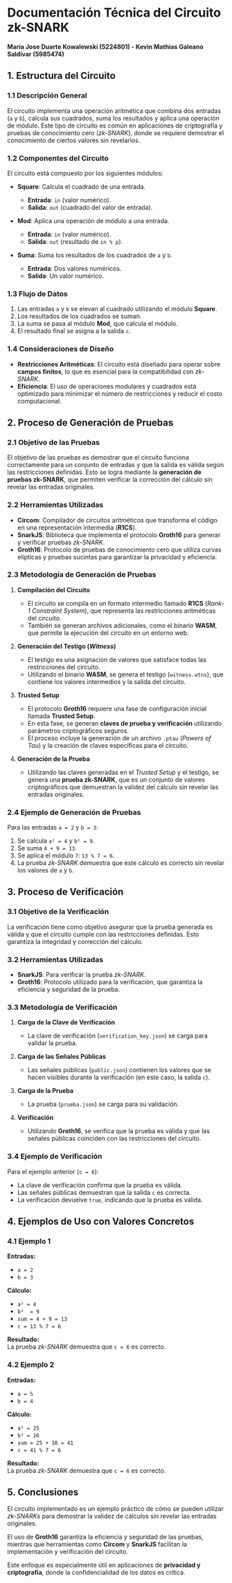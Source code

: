 # Documentación Técnica del Circuito zk-SNARK

**Maria Jose Duarte Kowalewski (5224801) - Kevin Mathias Galeano Saldivar (5985474)**

## 1. Estructura del Circuito

### 1.1 Descripción General

El circuito implementa una operación aritmética que combina dos entradas (`a` y `b`), calcula sus cuadrados, suma los resultados y aplica una operación de módulo. Este tipo de circuito es común en aplicaciones de criptografía y pruebas de conocimiento cero (_zk-SNARK_), donde se requiere demostrar el conocimiento de ciertos valores sin revelarlos.

### 1.2 Componentes del Circuito

El circuito está compuesto por los siguientes módulos:

- **Square**: Calcula el cuadrado de una entrada.

  - **Entrada**: `in` (valor numérico).
  - **Salida**: `out` (cuadrado del valor de entrada).

- **Mod**: Aplica una operación de módulo a una entrada.

  - **Entrada**: `in` (valor numérico).
  - **Salida**: `out` (resultado de `in % p`).

- **Suma**: Suma los resultados de los cuadrados de `a` y `b`.
  - **Entrada**: Dos valores numéricos.
  - **Salida**: Un valor numérico.

### 1.3 Flujo de Datos

1. Las entradas `a` y `b` se elevan al cuadrado utilizando el módulo **Square**.
2. Los resultados de los cuadrados se suman.
3. La suma se pasa al módulo **Mod**, que calcula el módulo.
4. El resultado final se asigna a la salida `c`.

### 1.4 Consideraciones de Diseño

- **Restricciones Aritméticas**: El circuito está diseñado para operar sobre **campos finitos**, lo que es esencial para la compatibilidad con _zk-SNARK_.
- **Eficiencia**: El uso de operaciones modulares y cuadrados está optimizado para minimizar el número de restricciones y reducir el costo computacional.

## 2. Proceso de Generación de Pruebas

### 2.1 Objetivo de las Pruebas

El objetivo de las pruebas es demostrar que el circuito funciona correctamente para un conjunto de entradas y que la salida es válida según las restricciones definidas. Esto se logra mediante la **generación de pruebas zk-SNARK**, que permiten verificar la corrección del cálculo sin revelar las entradas originales.

### 2.2 Herramientas Utilizadas

- **Circom**: Compilador de circuitos aritméticos que transforma el código en una representación intermedia (**R1CS**).
- **SnarkJS**: Biblioteca que implementa el protocolo **Groth16** para generar y verificar pruebas _zk-SNARK_.
- **Groth16**: Protocolo de pruebas de conocimiento cero que utiliza curvas elípticas y pruebas sucintas para garantizar la privacidad y eficiencia.

### 2.3 Metodología de Generación de Pruebas

1. **Compilación del Circuito**

   - El circuito se compila en un formato intermedio llamado **R1CS** (_Rank-1 Constraint System_), que representa las restricciones aritméticas del circuito.
   - También se generan archivos adicionales, como el binario **WASM**, que permite la ejecución del circuito en un entorno web.

2. **Generación del Testigo (_Witness_)**

   - El testigo es una asignación de valores que satisface todas las restricciones del circuito.
   - Utilizando el binario **WASM**, se genera el testigo (`witness.wtns`), que contiene los valores intermedios y la salida del circuito.

3. **Trusted Setup**

   - El protocolo **Groth16** requiere una fase de configuración inicial llamada **Trusted Setup**.
   - En esta fase, se generan **claves de prueba y verificación** utilizando parámetros criptográficos seguros.
   - El proceso incluye la generación de un archivo `.ptau` (_Powers of Tau_) y la creación de claves específicas para el circuito.

4. **Generación de la Prueba**
   - Utilizando las claves generadas en el _Trusted Setup_ y el testigo, se genera una **prueba zk-SNARK**, que es un conjunto de valores criptográficos que demuestran la validez del cálculo sin revelar las entradas originales.

### 2.4 Ejemplo de Generación de Pruebas

Para las entradas `a = 2` y `b = 3`:

1. Se calcula `a² = 4` y `b² = 9`.
2. Se suma `4 + 9 = 13`.
3. Se aplica el módulo `7`: `13 % 7 = 6`.
4. La prueba _zk-SNARK_ demuestra que este cálculo es correcto sin revelar los valores de `a` y `b`.

## 3. Proceso de Verificación

### 3.1 Objetivo de la Verificación

La verificación tiene como objetivo asegurar que la prueba generada es válida y que el circuito cumple con las restricciones definidas. Esto garantiza la integridad y corrección del cálculo.

### 3.2 Herramientas Utilizadas

- **SnarkJS**: Para verificar la prueba _zk-SNARK_.
- **Groth16**: Protocolo utilizado para la verificación, que garantiza la eficiencia y seguridad de la prueba.

### 3.3 Metodología de Verificación

1. **Carga de la Clave de Verificación**

   - La clave de verificación (`verification_key.json`) se carga para validar la prueba.

2. **Carga de las Señales Públicas**

   - Las señales públicas (`public.json`) contienen los valores que se hacen visibles durante la verificación (en este caso, la salida `c`).

3. **Carga de la Prueba**

   - La prueba (`prueba.json`) se carga para su validación.

4. **Verificación**
   - Utilizando **Groth16**, se verifica que la prueba es válida y que las señales públicas coinciden con las restricciones del circuito.

### 3.4 Ejemplo de Verificación

Para el ejemplo anterior (`c = 6`):

- La clave de verificación confirma que la prueba es válida.
- Las señales públicas demuestran que la salida `c` es correcta.
- La verificación devuelve `true`, indicando que la prueba es válida.

## 4. Ejemplos de Uso con Valores Concretos

### 4.1 Ejemplo 1

**Entradas:**

- `a = 2`
- `b = 3`

**Cálculo:**

- `a² = 4`
- `b²  = 9`
- `sum = 4 + 9 = 13`
- `c = 13 % 7 = 6`

**Resultado:**  
La prueba _zk-SNARK_ demuestra que `c = 6` es correcto.

### 4.2 Ejemplo 2

**Entradas:**

- `a = 5`
- `b = 4`

**Cálculo:**

- `a² = 25`
- `b² = 16`
- `sum = 25 + 16 = 41`
- `c = 41 % 7 = 6`

**Resultado:**  
La prueba _zk-SNARK_ demuestra que `c = 6` es correcto.

## 5. Conclusiones

El circuito implementado es un ejemplo práctico de cómo se pueden utilizar _zk-SNARKs_ para demostrar la validez de cálculos sin revelar las entradas originales.

El uso de **Groth16** garantiza la eficiencia y seguridad de las pruebas, mientras que herramientas como **Circom** y **SnarkJS** facilitan la implementación y verificación del circuito.

Este enfoque es especialmente útil en aplicaciones de **privacidad y criptografía**, donde la confidencialidad de los datos es crítica.
